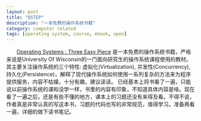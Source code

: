 ```yaml
---
layout: post
title: "OSTEP"
description: "一本免费的操作系统书籍"
category: computer related
tags: [operating system, course, ebook, open]
---
```




&nbsp;&nbsp;&nbsp;&nbsp;&nbsp;&nbsp;&nbsp;[Operating Systems : Three Easy Piece](http://pages.cs.wisc.edu/~remzi/OSTEP) 是一本免费的操作系统书籍，严格来说是University Of Wisconsin的一门面向研究生的操作系统课程使用的教材。其主要关注操作系统的三个特性: 虚拟化(Virtualization), 并发性(Concurrency), 持久化(Persistence)，解释了现代操作系统如何使用一系列复杂的方法来为程序提供服务，内容不枯燥，十分有趣，建议读读。
已经基本上将书看了一遍，只能说以前操作系统的课和没学一样，书里的内容有印象，不知道具体内容是啥。现在看了一遍之后，还是有些不懂的地方，课本上的习题还没有来得及看。不得不说，作者真是非常认真的写这本书，习题的代码也写的非常规范，值得学习。准备再看一遍，详细的做下读书笔记。


